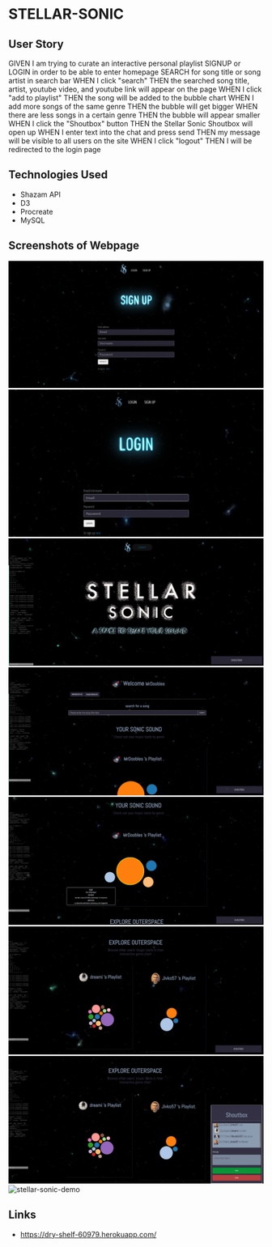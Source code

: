 # STELLAR-SONIC

## User Story 
GIVEN I am trying to curate an interactive personal playlist
SIGNUP or LOGIN in order to be able to enter homepage
SEARCH for song title or song artist in search bar
WHEN I click "search" 
THEN the searched song title, artist, youtube video, and youtube link will appear on the page
WHEN I click "add to playlist" 
THEN the song will be added to the bubble chart 
WHEN I add more songs of the same genre
THEN the bubble will get bigger
WHEN there are less songs in a certain genre
THEN the bubble will appear smaller
WHEN I click the "Shoutbox" button
THEN the Stellar Sonic Shoutbox will open up 
WHEN I enter text into the chat and press send
THEN my message will be visible to all users on the site
WHEN I click "logout"
THEN I will be redirected to the login page



## Technologies Used
- Shazam API 
- D3 
- Procreate
- MySQL 

## Screenshots of Webpage
![signup-screenshot](public/assets/images/sign-up-screenshot.png)
![login-screenshot](public/assets/images/login-screenshot.png)
![homepage-screenshot](public/assets/images/main-page-screenshot.png)
![search-screenshot](public/assets/images/search-screenshot.png)
![bubble-chart-screenshot](public/assets/images/bubble-chart-screenshot.png)
![users-screenshot](public/assets/images/users-screenshot.png)
![shoutbox-screenshot](public/assets/images/shoutbox-screenshot.png)
![stellar-sonic-demo](public/assets/images/stellar-sonic-demo.gif)

## Links 
- https://dry-shelf-60979.herokuapp.com/
